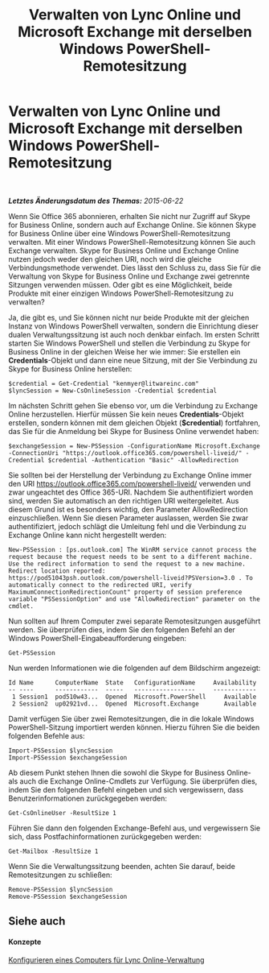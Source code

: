 ﻿---
title: Verwalten von Lync Online und Microsoft Exchange mit derselben Windows PowerShell-Remotesitzung
TOCTitle: Verwalten von Lync Online und Microsoft Exchange mit derselben Windows PowerShell-Remotesitzung
ms:assetid: 4eb4b5f0-f407-46bd-a2ac-a7ccbc387d51
ms:mtpsurl: https://technet.microsoft.com/de-de/library/Dn362787(v=OCS.15)
ms:contentKeyID: 56269271
ms.date: 06/01/2017
mtps_version: v=OCS.15
ms.translationtype: HT
---

# Verwalten von Lync Online und Microsoft Exchange mit derselben Windows PowerShell-Remotesitzung

 

_**Letztes Änderungsdatum des Themas:** 2015-06-22_

Wenn Sie Office 365 abonnieren, erhalten Sie nicht nur Zugriff auf Skype for Business Online, sondern auch auf Exchange Online. Sie können Skype for Business Online über eine Windows PowerShell-Remotesitzung verwalten. Mit einer Windows PowerShell-Remotesitzung können Sie auch Exchange verwalten. Skype for Business Online und Exchange Online nutzen jedoch weder den gleichen URI, noch wird die gleiche Verbindungsmethode verwendet. Dies lässt den Schluss zu, dass Sie für die Verwaltung von Skype for Business Online und Exchange zwei getrennte Sitzungen verwenden müssen. Oder gibt es eine Möglichkeit, beide Produkte mit einer einzigen Windows PowerShell-Remotesitzung zu verwalten?

Ja, die gibt es, und Sie können nicht nur beide Produkte mit der gleichen Instanz von Windows PowerShell verwalten, sondern die Einrichtung dieser dualen Verwaltungssitzung ist auch noch denkbar einfach. Im ersten Schritt starten Sie Windows PowerShell und stellen die Verbindung zu Skype for Business Online in der gleichen Weise her wie immer: Sie erstellen ein **Credentials**-Objekt und dann eine neue Sitzung, mit der Sie Verbindung zu Skype for Business Online herstellen:

    $credential = Get-Credential "kenmyer@litwareinc.com"
    $lyncSession = New-CsOnlineSession -Credential $credential

Im nächsten Schritt gehen Sie ebenso vor, um die Verbindung zu Exchange Online herzustellen. Hierfür müssen Sie kein neues **Credentials**-Objekt erstellen, sondern können mit dem gleichen Objekt (**$credential**) fortfahren, das Sie für die Anmeldung bei Skype for Business Online verwendet haben:

    $exchangeSession = New-PSSession -ConfigurationName Microsoft.Exchange -ConnectionUri "https://outlook.office365.com/powershell-liveid/" -Credential $credential -Authentication "Basic" -AllowRedirection

Sie sollten bei der Herstellung der Verbindung zu Exchange Online immer den URI https://outlook.office365.com/powershell-liveid/ verwenden und zwar ungeachtet des Office 365-URI. Nachdem Sie authentifiziert worden sind, werden Sie automatisch an den richtigen URI weitergeleitet. Aus diesem Grund ist es besonders wichtig, den Parameter AllowRedirection einzuschließen. Wenn Sie diesen Parameter auslassen, werden Sie zwar authentifiziert, jedoch schlägt die Umleitung fehl und die Verbindung zu Exchange Online kann nicht hergestellt werden:

    New-PSSession : [ps.outlook.com] The WinRM service cannot process the request because the request needs to be sent to a different machine. Use the redirect information to send the request to a new machine.  Redirect location reported: https://pod51043psh.outlook.com/powershell-liveid?PSVersion=3.0 . To automatically connect to the redirected URI, verify  MaximumConnectionRedirectionCount" property of session preference variable "PSSessionOption" and use "AllowRedirection" parameter on the cmdlet.

Nun sollten auf Ihrem Computer zwei separate Remotesitzungen ausgeführt werden. Sie überprüfen dies, indem Sie den folgenden Befehl an der Windows PowerShell-Eingabeaufforderung eingeben:

    Get-PSSession

Nun werden Informationen wie die folgenden auf dem Bildschirm angezeigt:

    Id Name      ComputerName  State   ConfigurationName     Availability
    -- ----      ------------  -----   -----------------     ------------
     1 Session1  pod510w43...  Opened  Microsoft.PowerShell     Available
     2 Session2  up02921vd...  Opened  Microsoft.Exchange       Available

Damit verfügen Sie über zwei Remotesitzungen, die in die lokale Windows PowerShell-Sitzung importiert werden können. Hierzu führen Sie die beiden folgenden Befehle aus:

    Import-PSSession $lyncSession
    Import-PSSession $exchangeSession

Ab diesem Punkt stehen Ihnen die sowohl die Skype for Business Online- als auch die Exchange Online-Cmdlets zur Verfügung. Sie überprüfen dies, indem Sie den folgenden Befehl eingeben und sich vergewissern, dass Benutzerinformationen zurückgegeben werden:

    Get-CsOnlineUser -ResultSize 1

Führen Sie dann den folgenden Exchange-Befehl aus, und vergewissern Sie sich, dass Postfachinformationen zurückgegeben werden:

    Get-Mailbox -ResultSize 1

Wenn Sie die Verwaltungssitzung beenden, achten Sie darauf, beide Remotesitzungen zu schließen:

    Remove-PSSession $lyncSession
    Remove-PSSession $exchangeSession

## Siehe auch

#### Konzepte

[Konfigurieren eines Computers für Lync Online-Verwaltung](configuring-your-computer-for-skype-for-business-online-management.md)

